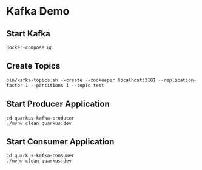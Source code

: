 # Kafka Demo

## Start Kafka

`docker-compose up`

## Create Topics

`bin/kafka-topics.sh --create --zookeeper localhost:2181 --replication-factor 1 --partitions 1 --topic test`

## Start Producer Application

`cd quarkus-kafka-producer`  
`./mvnw clean quarkus:dev`

## Start Consumer Application

`cd quarkus-kafka-consumer`  
`./mvnw clean quarkus:dev`